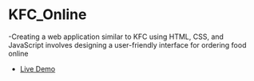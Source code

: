 # KFC_Online
-Creating a web application similar to KFC using HTML, CSS, and JavaScript involves designing a user-friendly interface for ordering food online
- [Live Demo]()
